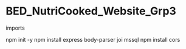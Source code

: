 # BED_NutriCooked_Website_Grp3

imports

npm init -y 
npm install express body-parser joi mssql 
npm install cors